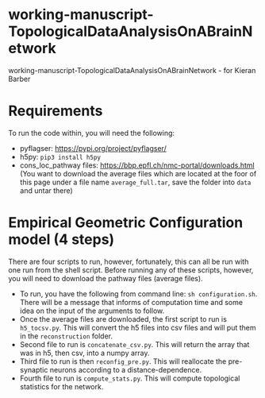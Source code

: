# working-manuscript-TopologicalDataAnalysisOnABrainNetwork
working-manuscript-TopologicalDataAnalysisOnABrainNetwork - for Kieran Barber

# Requirements
To run the code within, you will need the following:
* pyflagser: https://pypi.org/project/pyflagser/
* h5py: `pip3 install h5py`
* cons_loc_pathway files: https://bbp.epfl.ch/nmc-portal/downloads.html (You want to download the average files which are located at the foor of this page under a file name `average_full.tar`, save the folder into `data` and untar there)

# Empirical Geometric Configuration model (4 steps)
There are four scripts to run, however, fortunately, this can all be run with one run from the shell script. Before running any of these scripts, however, you will need to download the pathway files (average files).
* To run, you have the following from command line: `sh configuration.sh`. There will be a message that informs of computation time and some idea on the input of the arguments to follow.
* Once the average files are downloaded, the first script to run is `h5_tocsv.py`. This will convert the h5 files into csv files and will put them in the `reconstruction` folder. 
* Second file to run is `concatenate_csv.py`. This will return the array that was in h5, then csv, into a numpy array.
* Third file to run is then `reconfig_pre.py`. This will reallocate the pre-synaptic neurons according to a distance-dependence.
* Fourth file to run is `compute_stats.py`. This will compute topological statistics for the network.
